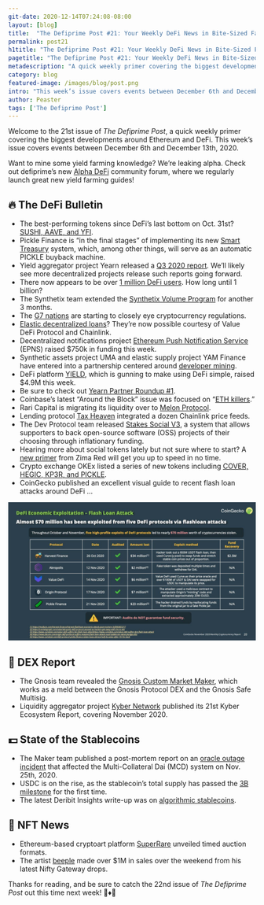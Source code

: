 ```yaml
---
git-date: 2020-12-14T07:24:08-08:00
layout: [blog]
title:  "The Defiprime Post #21: Your Weekly DeFi News in Bite-Sized Fashion"
permalink: post21
h1title: "The Defiprime Post #21: Your Weekly DeFi News in Bite-Sized Fashion"
pagetitle: "The Defiprime Post #21: Your Weekly DeFi News in Bite-Sized Fashion"
metadescription: "A quick weekly primer covering the biggest developments around Ethereum and DeFi. This week’s issue covers events between December 6th and December 13th, 2020"
category: blog
featured-image: /images/blog/post.png
intro: "This week’s issue covers events between December 6th and December 13th, 2020"
author: Peaster
tags: ['The Defiprime Post']
---
```


Welcome to the 21st issue of _The Defiprime Post_, a quick weekly primer covering the biggest developments around Ethereum and DeFi. This week’s issue covers events between December 6th and December 13th, 2020.

Want to mine some yield farming knowledge? We’re leaking alpha. Check out defiprime’s new [Alpha DeFi](https://alpha.defiprime.com/c/yield-farming/6) community forum, where we regularly launch great new yield farming guides!


## 🔥 The DeFi Bulletin


*   The best-performing tokens since DeFi’s last bottom on Oct. 31st? [SUSHI, AAVE, and YFI](https://twitter.com/ceterispar1bus/status/1335922774167216130). 
*   Pickle Finance is “in the final stages” of implementing its new [Smart Treasury](https://picklefinance.medium.com/into-the-brine-vol-4-yearn-collab-and-smart-treasury-65a30a1a2380) system, which, among other things, will serve as an automatic PICKLE buyback machine. 
*   Yield aggregator project Yearn released a [Q3 2020 report](https://github.com/iearn-finance/yearn-pm/blob/master/financials/reports/2020Q3-yearn-quarterly-report.pdf). We’ll likely see more decentralized projects release such reports going forward. 
*   There now appears to be over [1 million DeFi users](https://cointelegraph.com/news/a-million-down-a-billion-to-go-how-does-defi-reach-mass-adoption). How long until 1 billion? 
*   The Synthetix team extended the [Synthetix Volume Program](https://blog.synthetix.io/synthetix-volume-program-trial-extended/) for another 3 months.
*   The [G7 nations](https://home.treasury.gov/news/press-releases/sm1203) are starting to closely eye cryptocurrency regulations. 
*   [Elastic decentralized loans](https://valuedefi.medium.com/elastic-decentralized-loans-powered-by-chainlink-479c137866c8)? They’re now possible courtesy of Value DeFi Protocol and Chainlink. 
*   Decentralized notifications project [Ethereum Push Notification Service](https://www.theblockcrypto.com/linked/86953/ethereum-notification-system-seed-funding) (EPNS) raised $750k in funding this week.
*   Synthetic assets project UMA and elastic supply project YAM Finance have entered into a partnership centered around [developer mining](https://medium.com/uma-project/uma-x-yam-collaboration-d43b00cbaa41). 
*   DeFi platform [YIELD](https://www.coindesk.com/yield-defi-funding-round), which is gunning to make using DeFi simple, raised $4.9M this week.
*   Be sure to check out [Yearn Partner Roundup #1](https://medium.com/yearn-partner-roundup/yearn-partner-roundup-1-f030ef9782b8). 
*   Coinbase’s latest “Around the Block” issue was focused on “[ETH killers](https://blog.coinbase.com/around-the-block-10-eth-killers-and-new-chains-a712c04c344f).”
*   Rari Capital is migrating its liquidity over to [Melon Protocol](https://medium.com/rari-capital/rari-capital-moving-to-the-melon-protocol-7f17aa8441cb).
*   Lending protocol [Tax Heaven](https://medium.com/tax-heaven/tax-heaven-integrated-numerous-chainlink-price-feeds-on-mainnet-f9f501d35096) integrated a dozen Chainlink price feeds.
*   The Dev Protocol team released [Stakes Social V3](https://medium.com/devprtcl/stakes-social-v3-launch-21fb367653fe), a system that allows supporters to back open-source software (OSS) projects of their choosing through inflationary funding.
*   Hearing more about social tokens lately but not sure where to start? A [new primer](https://andrewsteinwold.substack.com/p/-exploring-the-social-token-revolution) from Zima Red will get you up to speed in no time. 
*   Crypto exchange OKEx listed a series of new tokens including [COVER, HEGIC, KP3R, and PICKLE](https://www.okex.com/support/hc/en-us/articles/360053435131).
*   CoinGecko published an excellent visual guide to recent flash loan attacks around DeFi ...

    
![](/images/blog/post21.jpg)



## 💱 DEX Report

*   The Gnosis team revealed the [Gnosis Custom Market Maker](https://blog.gnosis.pm/introducing-the-gnosis-custom-market-maker-and-tutorial-b48774d746cb), which works as a meld between the Gnosis Protocol DEX and the Gnosis Safe Multisig. 
*   Liquidity aggregator project [Kyber Network](https://blog.kyber.network/kyber-ecosystem-report-november-2020-1a438e875261) published its 21st Kyber Ecosystem Report, covering November 2020. 


## 💵 State of the Stablecoins

*   The Maker team published a post-mortem report on an [oracle outage incident](https://forum.makerdao.com/t/11-25-20-oracle-outage-post-mortem/5547) that affected the Multi-Collateral Dai (MCD) system on Nov. 25th, 2020.
*   USDC is on the rise, as the stablecoin’s total supply has passed the [3B milestone](https://medium.com/centre-blog/usdc-stablecoin-surpasses-3-billion-in-circulation-as-global-demand-for-digital-dollars-continues-7e150078c603) for the first time. 
*   The latest Deribit Insights write-up was on [algorithmic stablecoins](https://insights.deribit.com/market-research/stability-elasticity-and-reflexivity-a-deep-dive-into-algorithmic-stablecoins/). 


## 💎 NFT News

*   Ethereum-based cryptoart platform [SuperRare](https://cointelegraph.com/news/superrare-launches-timed-auction-formats-for-nft-artwork-sales) unveiled timed auction formats. 
*   The artist [beeple](https://niftygateway.com/collections/beepletwo) made over $1M in sales over the weekend from his latest Nifty Gateway drops. 


Thanks for reading, and be sure to catch the 22nd issue of _The Defiprime Post_ out this time next week! 👋♦️👋